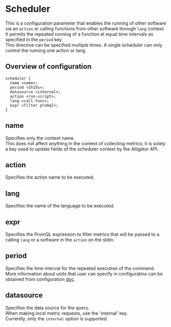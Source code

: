 # Scheduler
This is a configuration parameter that enables the running of other software via an `action` or calling functions from other software through `lang` context.\
It permits the repeated running of a function at equal time intervals as specified in the `period` key.\
This directive can be specified multiple times. A single scheduler can only control the running one action or lang.

## Overview of configuration
```
scheduler {
  name <name>;
  period <1h15s>;
  datasource <internal>;
  action <run-script>;
  lang <call-func>;
  expr <filter promql>;
}
```

## name
Specifies only the context name.\
This does not affect anything in the context of collecting metrics; it is solely a key used to update fields of the scheduler context by the Alligator API.

## action
Specifies the action name to be executed.


## lang
Specifies the name of the language to be executed.


## expr
Specifies the PromQL expression to filter metrics that will be passed to a calling `lang` or a software in the `action` on the stdin.


## period
Specifies the time interval for the repeated execution of the command.\
More information about units that user can specify in configuratino can be obtained from configuration [doc](https://github.com/alligatormon/alligator/blob/master/doc/configuration.md).


## datasource
Specifies the data source for the query.\
When making local metric requests, use the 'internal' key.\
Currently, only the `internal` option is supported.
